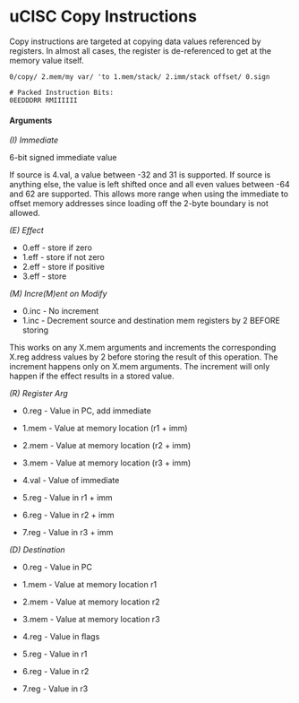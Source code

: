 # uCISC Copy Instructions

Copy instructions are targeted at copying data values referenced by
registers. In almost all cases, the register is de-referenced to get
at the memory value itself.

```
0/copy/ 2.mem/my var/ 'to 1.mem/stack/ 2.imm/stack offset/ 0.sign

# Packed Instruction Bits:
0EEDDDRR RMIIIIII
```

#### Arguments

*(I) Immediate*

6-bit signed immediate value

If source is 4.val, a value between -32 and 31 is supported.
If source is anything else, the value is left shifted once
and all even values between -64 and 62 are supported. This
allows more range when using the immediate to offset memory
addresses since loading off the 2-byte boundary is not allowed.

*(E) Effect*

* 0.eff - store if zero
* 1.eff - store if not zero
* 2.eff - store if positive
* 3.eff - store

*(M) Incre(M)ent on Modify*

* 0.inc - No increment
* 1.inc - Decrement source and destination mem registers by 2 BEFORE storing

This works on any X.mem arguments and increments the corresponding X.reg
address values by 2 before storing the result of this operation. The increment
happens only on X.mem arguments. The increment will only happen if the
effect results in a stored value.

*(R) Register Arg*

* 0.reg - Value in PC, add immediate

* 1.mem - Value at memory location (r1 + imm)
* 2.mem - Value at memory location (r2 + imm)
* 3.mem - Value at memory location (r3 + imm)

* 4.val - Value of immediate

* 5.reg - Value in r1 + imm
* 6.reg - Value in r2 + imm
* 7.reg - Value in r3 + imm

*(D) Destination*

* 0.reg - Value in PC

* 1.mem - Value at memory location r1
* 2.mem - Value at memory location r2
* 3.mem - Value at memory location r3

* 4.reg - Value in flags

* 5.reg - Value in r1
* 6.reg - Value in r2
* 7.reg - Value in r3


